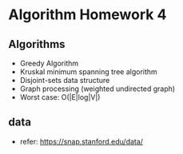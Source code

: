 # Algorithm Homework 4
## Algorithms
- Greedy Algorithm
- Kruskal minimum spanning tree algorithm
- Disjoint-sets data structure
- Graph processing (weighted undirected graph)
- Worst case: O(|E|log|V|)

## data
- refer: https://snap.stanford.edu/data/
